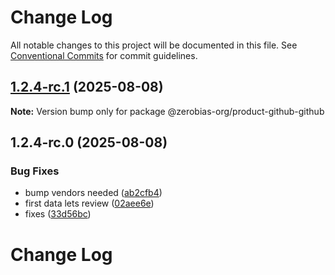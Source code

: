 # Change Log

All notable changes to this project will be documented in this file.
See [Conventional Commits](https://conventionalcommits.org) for commit guidelines.

## [1.2.4-rc.1](https://github.com/zerobias-org/product/compare/@zerobias-org/product-github-github@1.2.4-rc.0...@zerobias-org/product-github-github@1.2.4-rc.1) (2025-08-08)

**Note:** Version bump only for package @zerobias-org/product-github-github





## 1.2.4-rc.0 (2025-08-08)


### Bug Fixes

* bump vendors needed ([ab2cfb4](https://github.com/zerobias-org/product/commit/ab2cfb4a9cf2e3008e08b068f98011fec096c932))
* first data lets review ([02aee6e](https://github.com/zerobias-org/product/commit/02aee6e8c4f11675de7c63a00f4c8254a67a4dd7))
* fixes ([33d56bc](https://github.com/zerobias-org/product/commit/33d56bcaedf3fa5e3939a33c0fb57eda53539d05))





# Change Log
